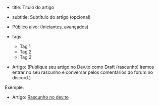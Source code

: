 - title: Título do artigo
- subtitle: Subtítulo do artigo (opcional)
- Público alvo: (Iniciantes, avançados)
- tags:
  - Tag 1
  - Tag 2
  - Tag 3

- Artigo: (Publique seu artigo no Dev.to como Draft (rascunho) iremos entrar no seu rascunho e conversar pelos comentários do forum no discord.)

Exemple: 

- Artigo: [Rascunho no dev.to](https://dev.to/samucadev/artigo-de-teste-em-rascunho-389h-temp-slug-7923151?preview=64da462c0779f3f9e100ab44e08a13ec7e7ce02d24e0a918a30aba756cfe1c7abfdf809f70ccc1690e13a0ac889f0fb8596174001f35996a0200ef2a)